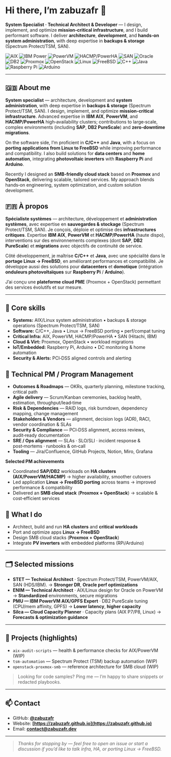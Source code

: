 # Hi there, I’m **zabuzafr** 👋

**System Specialist · Technical Architect & Developer** — I design, implement, and optimize **mission‑critical infrastructure**, and I build performant software. I deliver **architecture**, **development**, and **hands‑on system administration**, with deep expertise in **backups & storage** (Spectrum Protect/TSM, SAN).

<p>
  <img alt="AIX" src="https://img.shields.io/badge/AIX-002b36" />
  <img alt="IBM Power" src="https://img.shields.io/badge/IBM%20Power-1b3a8a" />
  <img alt="PowerVM" src="https://img.shields.io/badge/PowerVM-334a9f" />
  <img alt="HACMP/PowerHA" src="https://img.shields.io/badge/HACMP%2FPowerHA-333" />
  <img alt="SAN" src="https://img.shields.io/badge/SAN-233" />
  <img alt="Oracle" src="https://img.shields.io/badge/Oracle-db4437" />
  <img alt="DB2" src="https://img.shields.io/badge/DB2-0f6d5f" />
  <img alt="Proxmox" src="https://img.shields.io/badge/Proxmox-E57000?logo=proxmox&logoColor=fff" />
  <img alt="OpenStack" src="https://img.shields.io/badge/OpenStack-ed1944?logo=openstack&logoColor=fff" />
  <img alt="Linux" src="https://img.shields.io/badge/Linux-111" />
  <img alt="FreeBSD" src="https://img.shields.io/badge/FreeBSD-a00000?logo=freebsd&logoColor=fff" />
  <img alt="C++" src="https://img.shields.io/badge/C%2B%2B-00599C?logo=c%2B%2B&logoColor=fff" />
  <img alt="Java" src="https://img.shields.io/badge/Java-ED8B00?logo=openjdk&logoColor=fff" />
  <img alt="Raspberry Pi" src="https://img.shields.io/badge/Raspberry%20Pi-C51A4A?logo=raspberry-pi&logoColor=fff" />
  <img alt="Arduino" src="https://img.shields.io/badge/Arduino-00979D?logo=arduino&logoColor=fff" />
</p>

---

## 🇬🇧 About me

**System specialist** — architecture, development and **system administration**, with deep expertise in **backups & storage** (Spectrum Protect/TSM, SAN).
I design, implement, and optimize **mission‑critical infrastructure**. Advanced expertise in **IBM AIX**, **PowerVM**, and **HACMP/PowerHA** high‑availability clusters; contributions to large‑scale, complex environments (including **SAP**, **DB2 PureScale**) and **zero‑downtime migrations**.

On the software side, I’m proficient in **C/C++** and **Java**, with a focus on **porting applications from Linux to FreeBSD** while improving performance and compatibility. I also build solutions for **data centers** and **home automation**, integrating **photovoltaic inverters** with **Raspberry Pi** and **Arduino**.

Recently I designed an **SMB‑friendly cloud stack** based on **Proxmox** and **OpenStack**, delivering scalable, tailored services. My approach blends hands‑on engineering, system optimization, and custom solution development.

## 🇫🇷 À propos

**Spécialiste systèmes** — architecture, développement et **administration systèmes**, avec expertise en **sauvegardes & stockage** (Spectrum Protect/TSM, SAN).
Je conçois, déploie et optimise des **infrastructures critiques**. Expertise **IBM AIX**, **PowerVM** et **HACMP/PowerHA** (haute dispo), interventions sur des environnements complexes (dont **SAP**, **DB2 PureScale**) et **migrations** avec objectifs de continuité de service.

Côté développement, je maîtrise **C/C++** et **Java**, avec une spécialité dans le **portage Linux → FreeBSD**, en améliorant performances et compatibilité. Je développe aussi des solutions pour **datacenters** et **domotique** (intégration **onduleurs photovoltaïques** sur **Raspberry Pi** / **Arduino**).

J’ai conçu une **plateforme cloud PME** (Proxmox + OpenStack) permettant des services évolutifs et sur mesure.

---

## 🔧 Core skills

* **Systems:** AIX/Linux system administration • backups & storage operations (Spectrum Protect/TSM, SAN)
* **Software:** C/C++, Java • Linux → FreeBSD porting • perf/compat tuning
* **Critical Infra:** AIX, PowerVM, HACMP/PowerHA • SAN (Hitachi, IBM)
* **Cloud & Virt:** Proxmox, OpenStack • workload migrations
* **IoT/Embedded:** Raspberry Pi, Arduino • DC monitoring & home automation
* **Security & Alerts:** PCI‑DSS aligned controls and alerting

## 🧩 Technical PM / Program Management

* **Outcomes & Roadmaps** — OKRs, quarterly planning, milestone tracking, critical path
* **Agile delivery** — Scrum/Kanban ceremonies, backlog health, estimation, throughput/lead‑time
* **Risk & Dependencies** — RAID logs, risk burndown, dependency mapping, change management
* **Stakeholders & Vendors** — alignment, decision logs (ADR), RACI, vendor coordination & SLAs
* **Security & Compliance** — PCI‑DSS alignment, access reviews, audit‑ready documentation
* **SRE / Ops alignment** — SLAs · SLO/SLI · incident response & post‑mortems · runbooks & on‑call
* **Tooling** — Jira/Confluence, GitHub Projects, Notion, Miro, Grafana

**Selected PM achievements**

* Coordinated **SAP/DB2** workloads on **HA clusters (AIX/PowerVM/HACMP)** → higher availability, smoother cutovers
* Led application **Linux → FreeBSD porting** across teams → improved performance & compatibility
* Delivered an **SMB cloud stack** (**Proxmox + OpenStack**) → scalable & cost‑efficient services

## 🧭 What I do

* Architect, build and run **HA clusters** and **critical workloads**
* Port and optimize apps **Linux → FreeBSD**
* Design SMB cloud stacks (**Proxmox + OpenStack**)
* Integrate **PV inverters** with embedded platforms (RPi/Arduino)

---

## 🗂️ Selected missions

* **STET — Technical Architect** · Spectrum Protect/TSM, PowerVM/AIX, SAN (HDS/IBM). → **Stronger DR**, **Oracle perf optimizations**
* **ENIM — Technical Architect** · AIX/Linux design for Oracle on PowerVM → **Standardized** environments, secure migrations
* **PMU — IBM PowerVM AIX/GPFS Expert** · DB2 PureScale tuning (CPU/mem affinity, GPFS) → **Lower latency**, **higher capacity**
* **Silca — Cloud Capacity Planner** · Capacity plans (AIX P7/P8, Linux) → **Forecasts & optimization guidance**

---

## 🚀 Projects (highlights)

* `aix-audit-scripts` — health & performance checks for AIX/PowerVM (WIP)
* `tsm-automation` — Spectrum Protect (TSM) backup automation (WIP)
* `openstack-proxmox-smb` — reference architecture for SMB cloud (WIP)

> Looking for code samples? Ping me — I’m happy to share snippets or redacted playbooks.

---

## 📫 Contact

* GitHub: **[@zabuzafr](https://github.com/zabuzafr)**
* Website: **[https://zabuzafr.github.io](https://zabuzafr.github.io)**
* Email: **[contact@zabuzafr.dev](mailto:pierrejacques.mimifir@gmail.com)** 

<!-- Optional: Quick stats widgets (uncomment if you want them)

![Top Langs](https://github-readme-stats.vercel.app/api/top-langs/?username=zabuzafr&layout=compact)
![GitHub stats](https://github-readme-stats.vercel.app/api?username=zabuzafr&show_icons=true)

-->

---

> *Thanks for stopping by — feel free to open an issue or start a discussion if you’d like to talk infra, HA, or porting Linux → FreeBSD.*
